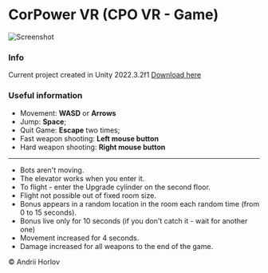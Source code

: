 # CorPower VR (CPO VR - Game)
![Screenshot](GameScreenshot.png)

### Info
Current project created in Unity 2022.3.2f1
[Download here](https://github.com/FidgHorlov/ShooterTest/releases/tag/Release)

### Useful information
* Movement: **WASD** or **Arrows**
* Jump: **Space**;
* Quit Game: **Escape** two times;
* Fast weapon shooting: **Left mouse button**
* Hard weapon shooting: **Right mouse button**

---
* Bots aren't moving. 
* The elevator works when you enter it.
* To flight - enter the Upgrade cylinder on the second floor.
* Flight not possible out of fixed room size.
* Bonus appears in a random location in the room each random time (from 0 to 15 seconds).
* Bonus live only for 10 seconds (if you don't catch it - wait for another one)
* Movement increased for 4 seconds.
* Damage increased for all weapons to the end of the game.

© Andrii Horlov